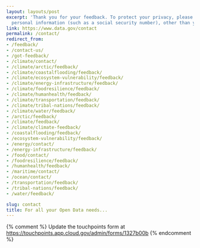 ```yaml
---
layout: layouts/post
excerpt: 'Thank you for your feedback. To protect your privacy, please do not include
  personal information (such as a social security number), other than your email address.'
link: https://www.data.gov/contact
permalink: /contact/
redirect_from: 
- /feedback/
- /contact-us/
- /got-feedback/
- /climate/contact/
- /climate/arctic/feedback/
- /climate/coastalflooding/feedback/
- /climate/ecosystem-vulnerability/feedback/
- /climate/energy-infrastructure/feedback/
- /climate/foodresilience/feedback/
- /climate/humanhealth/feedback/
- /climate/transportation/feedback/
- /climate/tribal-nations/feedback/
- /climate/water/feedback/
- /arctic/feedback/
- /climate/feedback/
- /climate/climate-feedback/
- /coastalflooding/feedback/
- /ecosystem-vulnerability/feedback/
- /energy/contact/
- /energy-infrastructure/feedback/
- /food/contact/
- /foodresilience/feedback/
- /humanhealth/feedback/
- /maritime/contact/
- /ocean/contact/
- /transportation/feedback/
- /tribal-nations/feedback/
- /water/feedback/

slug: contact
title: For all your Open Data needs...
---
```


<!-- For Accessibility Checks -->
<style>
#touchpoints-form-1327b00b > div:nth-child(3) > header > div > div:nth-child(2) > p > a { background-color: #fff }
</style>
<!-- For Accessibility Checks -->

{% comment %}
Update the touchpoints form at https://touchpoints.app.cloud.gov/admin/forms/1327b00b
{% endcomment %}
<div id="touchpoint-form"></div>
<script type="text/javascript" src="https://touchpoints.app.cloud.gov/touchpoints/1327b00b.js"></script>
